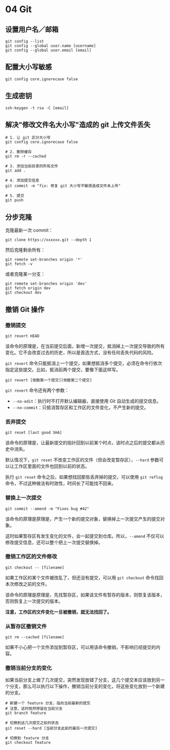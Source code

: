 # 04 Git

## 设置用户名／邮箱

```text
git config --list
git config --global user.name [username]
git config --global user.email [email]
```

## 配置大小写敏感

```text
git config core.ignorecase false
```

## 生成密钥

```text
ssh-keygen -t rsa -C [email]
```

## 解决"修改文件名大小写"造成的 git 上传文件丢失

```text
# 1. 让 git 区分大小写
git config core.ignorecase false

# 2. 删除缓存
git rm -r --cached

# 3. 添加当前目录的所有文件
git add .

# 4. 添加提交信息
git commit -m "fix: 修复 git 大小写不敏感造成文件未上传"

# 5. 提交
git push
```

## 分步克隆

克隆最新一次 commit：

```text
git clone https://xxxxxx.git --depth 1
```

然后克隆剩余所有：

```text
git remote set-branches origin '*'
git fetch -v
```

或者克隆某一分支：

```text
git remote set-branches origin 'dev'
git fetch origin dev
git checkout dev
```

## 撤销 Git 操作

### 撤销提交

```text
git revert HEAD
```

该命令的原理是，在当前提交后面，新增一次提交，抵消掉上一次提交导致的所有变化。它不会改变过去的历史，所以是首选方式，没有任何丢失代码的风险。

`git revert` 命令只能抵消上一个提交，如果想抵消多个提交，必须在命令行依次指定这些提交。比如，抵消前两个提交，要像下面这样写。

```text
git revert [倒数第一个提交][倒数第二个提交]
```

`git revert` 命令还有两个参数：

* `--no-edit`：执行时不打开默认编辑器，直接使用 Git 自动生成的提交信息。
* `--no-commit`：只抵消暂存区和工作区的文件变化，不产生新的提交。

### 丢弃提交

```text
git reset [last good SHA]
```

该命令的原理是，让最新提交的指针回到以前某个时点，该时点之后的提交都从历史中消失。

默认情况下，`git reset` 不改变工作区的文件（但会改变暂存区），`--hard` 参数可以让工作区里面的文件也回到以前的状态。

执行 `git reset` 命令之后，如果想找回那些丢弃掉的提交，可以使用 `git reflog` 命令，不过这种做法有时效性，时间长了可能找不回来。

### 替换上一次提交

```text
git commit --amend -m "Fixes bug #42"
```

该命令的原理是原理是，产生一个新的提交对象，替换掉上一次提交产生的提交对象。

这时如果暂存区有发生变化的文件，会一起提交到仓库。所以，`--amend` 不仅可以修改提交信息，还可以整个把上一次提交替换掉。

### 撤销工作区的文件修改

```text
git checkout -- [filename]
```

如果工作区的某个文件被改乱了，但还没有提交，可以用 `git checkout` 命令找回本次修改之前的文件。

该命令的原理是原理是，先找暂存区，如果该文件有暂存的版本，则恢复该版本，否则恢复上一次提交的版本。

**注意，工作区的文件变化一旦被撤销，就无法找回了。**

### 从暂存区撤销文件

```text
git rm --cached [filename]
```

如果不小心把一个文件添加到暂存区，可以用该命令撤销，不影响已经提交的内容。

### 撤销当前分支的变化

如果当前分支上做了几次提交，突然发现放错了分支，这几个提交本应该放到另一个分支，那么可以执行以下操作，撤销当前分支的变化，将这些变化放到一个新建的分支。

```text
# 新建一个 feature 分支，指向当前最新的提交
# 注意，这时依然停留在当前分支
git branch feature

# 切换到这几次提交之前的状态
git reset --hard [当前分支此前的最后一次提交]

# 切换到 feature 分支
git checkout feature
```


